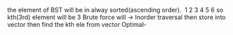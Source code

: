 the element of BST will be in alway sorted(ascending order).
​
1 2 3 4 5 6 so kth(3rd) element will be  3
Brute force will -> Inorder traversal then store into vector then find the kth ele from vector
Optimal-